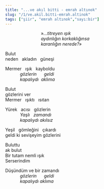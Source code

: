 ```yaml
---
title: "...ve akıl bitti - emrah altınok"
slug: "/1/ve.akil.bitti-emrah.altinok"
tags: ["şiir", "emrah altınok","sayı:bir"]
---
```


                             »*...titreyen ışık*  
                             *aydınlığın korkaklığınsa*  
                             *karanlığın nerede?»*

Bulut  
neden   akladın   güneşi

Mermer   ışık   kayboldu  
            *gözlerin      geldi*  
            *kapalıydı  aklıma*

Bulut  
gözlerini ver  
Mermer   ışıktı   ısıtan

Yürek   acısı   gözlerin  
            *Yaşlı   zamandı*  
            *kapalıydı akılsız*

Yeşil   gömleğini   çıkardı  
geldi ki sevişeyim gözlerini

Buluttu  
ak bulut  
Bir tutam nemli ışık  
Serserindim

Düşündüm ve bir zamandı  
            *gözlerin      geldi*  
            *kapalıydı aklıma*
